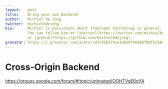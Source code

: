 ```yaml
---
layout:   post
title:    Bring your own Backend!
author:   Michiel de Jong
twitter:  michielbdejong
bio:      Michiel is passionate about free/open technology in general, and specifically about [unhosted web apps](https://unhosted.org).<br>
          You can follow him on [twitter](https://twitter.com/michielbdejong)
          or [github](https://github.com/michielbdejong).
gravatar: https://1.gravatar.com/avatar/d7c02b574ce148a6f46d06789f62a8a8
---
```


# Cross-Origin Backend

https://groups.google.com/forum/#!topic/unhosted/OOHTVgE6gYA
